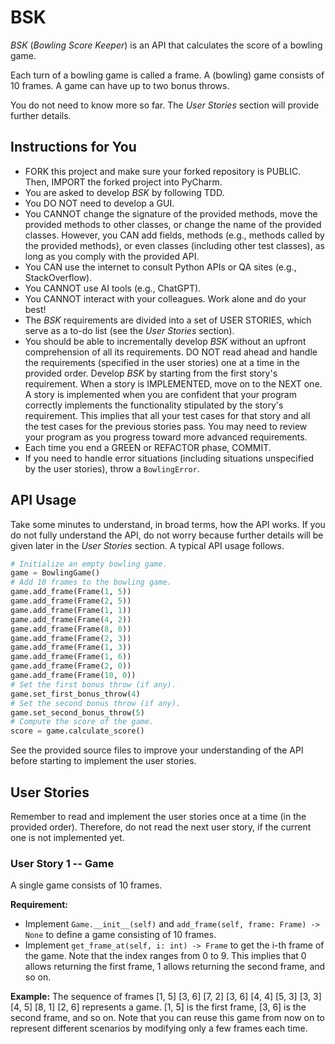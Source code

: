 # BSK
_BSK_ (_Bowling Score Keeper_) is an API that calculates the score of a bowling game. 

Each turn of a bowling game is called a frame. A (bowling) game consists of 10 frames. A game can have up to two bonus throws.

You do not need to know more so far. The _User Stories_ section will provide further details.

## Instructions for You
* FORK this project and make sure your forked repository is PUBLIC. Then, IMPORT the forked project into PyCharm.
* You are asked to develop _BSK_ by following TDD.
* You DO NOT need to develop a GUI.
* You CANNOT change the signature of the provided methods, move the provided methods to other classes, or change the name of the provided classes. However, you CAN add fields, methods (e.g., methods called by the provided methods), or even classes (including other test classes), as long as you comply with the provided API.
* You CAN use the internet to consult Python APIs or QA sites (e.g., StackOverflow).
* You CANNOT use AI tools (e.g., ChatGPT).
* You CANNOT interact with your colleagues. Work alone and do your best!
* The _BSK_ requirements are divided into a set of USER STORIES, which serve as a to-do list (see the _User Stories_ section).
* You should be able to incrementally develop _BSK_ without an upfront comprehension of all its requirements. DO NOT read ahead and handle the requirements (specified in the user stories) one at a time in the provided order. Develop _BSK_ by starting from the first story's requirement. When a story is IMPLEMENTED, move on to the NEXT one. A story is implemented when you are confident that your program correctly implements the functionality stipulated by the story's requirement. This implies that all your test cases for that story and all the test cases for the previous stories pass. You may need to review your program as you progress toward more advanced requirements.
* Each time you end a GREEN or REFACTOR phase, COMMIT.
* If you need to handle error situations (including situations unspecified by the user stories), throw a `BowlingError`.

## API Usage
Take some minutes to understand, in broad terms, how the API works. If you do not fully understand the API, do not worry because further details will be given later in the _User Stories_ section. A typical API usage follows.

```python
# Initialize an empty bowling game.
game = BowlingGame()
# Add 10 frames to the bowling game.
game.add_frame(Frame(1, 5))
game.add_frame(Frame(2, 5))
game.add_frame(Frame(1, 1))
game.add_frame(Frame(4, 2))
game.add_frame(Frame(8, 0))
game.add_frame(Frame(2, 3))
game.add_frame(Frame(1, 3))
game.add_frame(Frame(1, 6))
game.add_frame(Frame(2, 0))
game.add_frame(Frame(10, 0))
# Set the first bonus throw (if any).
game.set_first_bonus_throw(4)
# Set the second bonus throw (if any).
game.set_second_bonus_throw(5)
# Compute the score of the game.
score = game.calculate_score()
```

See the provided source files to improve your understanding of the API before starting to implement the user stories. 

## User Stories
Remember to read and implement the user stories once at a time (in the provided order). Therefore, do not read the next user story, if the current one is not implemented yet.

### User Story 1 -- Game
A single game consists of 10 frames.

**Requirement:**
* Implement `Game.__init__(self)` and `add_frame(self, frame: Frame) -> None` to define a game consisting of 10 frames.
* Implement `get_frame_at(self, i: int) -> Frame` to get the i-th frame of the game. Note that the index ranges from 0 to 9. This implies that 0 allows returning the first frame, 1 allows returning the second frame, and so on.
 
**Example:** The sequence of frames [1, 5] [3, 6] [7, 2] [3, 6] [4, 4] [5, 3] [3, 3] [4, 5] [8, 1] [2, 6] represents a game. [1, 5] is the first frame, [3, 6] is the second frame, and so on. Note that you can reuse this game from now on to represent different scenarios by modifying only a few frames each time.

